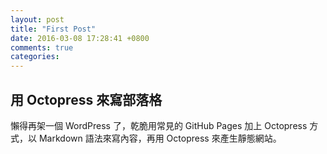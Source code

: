 ```yaml
---
layout: post
title: "First Post"
date: 2016-03-08 17:28:41 +0800
comments: true
categories: 
---
```


## 用 Octopress 來寫部落格

懶得再架一個 WordPress 了，乾脆用常見的 GitHub Pages 加上 Octopress 方式，以 Markdown 語法來寫內容，再用 Octopress 來產生靜態網站。